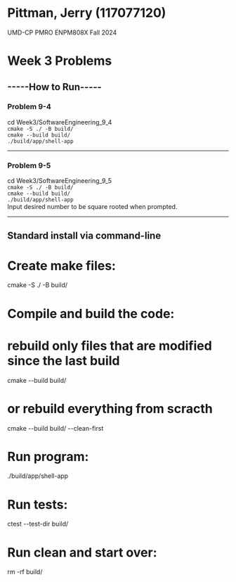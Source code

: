 # Pittman, Jerry (117077120)
UMD-CP PMRO ENPM808X Fall 2024 <br />
# Week 3 Problems

## -----How to Run-----
### Problem 9-4
cd Week3/SoftwareEngineering_9_4  <br />
`cmake -S ./ -B build/` <br />
`cmake --build build/` <br />
`./build/app/shell-app`

---

### Problem 9-5
cd Week3/SoftwareEngineering_9_5  <br />
`cmake -S ./ -B build/` <br />
`cmake --build build/` <br />
`./build/app/shell-app` <br />
Input desired number to be square rooted when prompted.

---

## Standard install via command-line
# Create make files:
  cmake -S ./ -B build/
# Compile and build the code:
  # rebuild only files that are modified since the last build
  cmake --build build/
  # or rebuild everything from scracth
  cmake --build build/ --clean-first
# Run program: 
  ./build/app/shell-app
# Run tests: 
  ctest --test-dir build/
# Run clean and start over: 
  rm -rf build/
